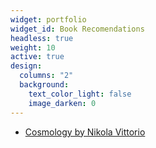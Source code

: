 ```yaml
---
widget: portfolio
widget_id: Book Recomendations
headless: true
weight: 10
active: true
design:
  columns: "2"
  background:
    text_color_light: false
    image_darken: 0
---
```

* [Cosmology by Nikola Vittorio](https://www.amazon.com/Cosmology-Astronomy-Astrophysics-Nicola-Vittorio/dp/1498731325)